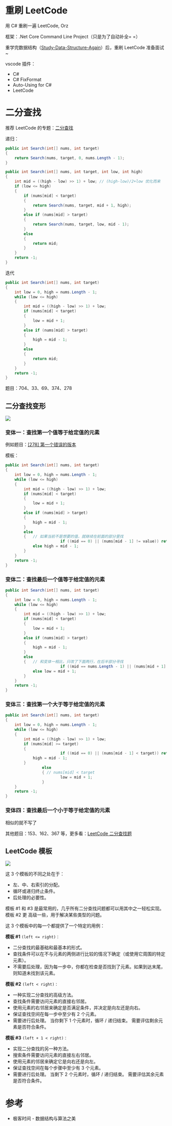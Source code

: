 # 重刷 LeetCode

用 C# 重刷一遍 LeetCode, Orz

框架：.Net Core Command Line Project（只是为了自动补全= =）

重学完数据结构（[Study-Data-Structure-Again](https://github.com/Latias94/Study-Data-Structure-Again)）后，重刷 LeetCode 准备面试~

vscode 插件：
* C#
* C# FixFormat
* Auto-Using for C#
* LeetCode

# 二分查找

推荐 LeetCode 的专题：[二分查找](https://leetcode-cn.com/explore/learn/card/binary-search/)

递归：

```csharp
public int Search(int[] nums, int target)
{
    return Search(nums, target, 0, nums.Length - 1);
}

public int Search(int[] nums, int target, int low, int high)
{
    int mid = ((high - low) >> 1) + low; // (high-low)/2+low 优化而来
    if (low <= high)
    {
        if (nums[mid] < target)
        {
            return Search(nums, target, mid + 1, high);
        }
        else if (nums[mid] > target)
        {
            return Search(nums, target, low, mid - 1);
        }
        else
        {
            return mid;
        }
    }
    return -1;
}
```

迭代

```csharp
public int Search(int[] nums, int target)
{
    int low = 0, high = nums.Length - 1;
    while (low <= high)
    {
        int mid = ((high - low) >> 1) + low;
        if (nums[mid] < target)
        {
            low = mid + 1;
        }
        else if (nums[mid] > target)
        {
            high = mid - 1;
        }
        else
        {
            return mid;
        }
    }
    return -1;
}
```

题目：704、33、69、374、278

## 二分查找变形

![](imgs/binary-search.png)

### 变体一：查找第一个值等于给定值的元素

例如题目：[[278] 第一个错误的版本](https://leetcode-cn.com/problems/first-bad-version/description/)

模板：

```csharp
public int Search(int[] nums, int target)
{
    int low = 0, high = nums.Length - 1;
    while (low <= high)
    {
        int mid = ((high - low) >> 1) + low;
        if (nums[mid] < target)
        {
            low = mid + 1;
        }
        else if (nums[mid] > target)
        {
            high = mid - 1;
        }
        else
        {   // 如果当前不是想要的值，就继续在前面的部分里找
                        if ((mid == 0) || (nums[mid - 1] != value)) return mid;
            else high = mid - 1;
        }
    }
    return -1;
}
```

### 变体二：查找最后一个值等于给定值的元素

```csharp
public int Search(int[] nums, int target)
{
    int low = 0, high = nums.Length - 1;
    while (low <= high)
    {
        int mid = ((high - low) >> 1) + low;
        if (nums[mid] < target)
        {
            low = mid + 1;
        }
        else if (nums[mid] > target)
        {
            high = mid - 1;
        }
        else
        {   // 和变体一相比，只改了下面两行，在后半部分寻找
                        if ((mid == nums.Length - 1) || (nums[mid + 1] != value)) return mid;
            else low = mid + 1;
        }
    }
    return -1;
}
```

### 变体三：查找第一个大于等于给定值的元素

```csharp
public int Search(int[] nums, int target)
{
    int low = 0, high = nums.Length - 1;
    while (low <= high)
    {
        int mid = ((high - low) >> 1) + low;
        if (nums[mid] >= target)
        {
                        if ((mid == 0) || (nums[mid - 1] < target)) return mid;
            high = mid - 1;
        } 
                else 
                { // nums[mid] < target
                        low = mid + 1;
                }
    }
    return -1;
}
```

### 变体四：查找最后一个小于等于给定值的元素

相似的就不写了

其他题目：153、162、367 等，更多看：[LeetCode 二分查找题](https://leetcode-cn.com/problemset/all/?topicSlugs=binary-search)

## LeetCode 模板

![](imgs/binary-search-leetcode.png)

这 3 个模板的不同之处在于：

- 左、中、右索引的分配。
- 循环或递归终止条件。
- 后处理的必要性。

模板 #1 和 #3 是最常用的，几乎所有二分查找问题都可以用其中之一轻松实现。模板 #2 更 高级一些，用于解决某些类型的问题。

这 3 个模板中的每一个都提供了一个特定的用例：

**模板 #1** `(left <= right)：`

- 二分查找的最基础和最基本的形式。
- 查找条件可以在不与元素的两侧进行比较的情况下确定（或使用它周围的特定元素）。
- 不需要后处理，因为每一步中，你都在检查是否找到了元素。如果到达末尾，则知道未找到该元素。

**模板 #2** `(left < right)：`

- 一种实现二分查找的高级方法。
- 查找条件需要访问元素的直接右邻居。
- 使用元素的右邻居来确定是否满足条件，并决定是向左还是向右。
- 保证查找空间在每一步中至少有 2 个元素。
- 需要进行后处理。 当你剩下 1 个元素时，循环 / 递归结束。 需要评估剩余元素是否符合条件。

**模板 #3** `(left + 1 < right)：`

- 实现二分查找的另一种方法。
- 搜索条件需要访问元素的直接左右邻居。
- 使用元素的邻居来确定它是向右还是向左。
- 保证查找空间在每个步骤中至少有 3 个元素。
- 需要进行后处理。 当剩下 2 个元素时，循环 / 递归结束。 需要评估其余元素是否符合条件。

# 参考
* 极客时间 - 数据结构与算法之美